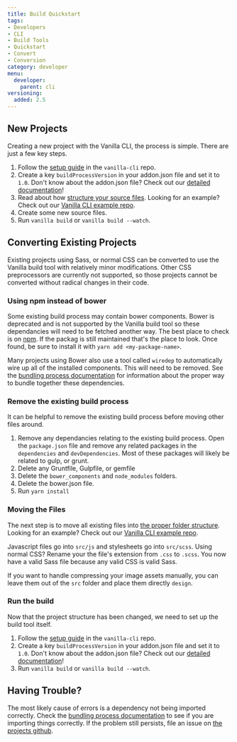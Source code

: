 ```yaml
---
title: Build Quickstart
tags:
- Developers
- CLI
- Build Tools
- Quickstart
- Convert
- Conversion
category: developer
menu:
  developer:
    parent: cli
versioning:
  added: 2.5
---
```


## New Projects

Creating a new project with the Vanilla CLI, the process is simple. There are just a few key steps.

1. Follow the [setup guide](https://github.com/vanilla/vanilla-cli#setup) in the `vanilla-cli` repo.
1. Create a key `buildProcessVersion` in your addon.json file and set it to `1.0`. Don't know about the addon.json file? Check out our [detailed documentation](/developer/addons/addon-info)!
1. Read about how [structure your source files](/developer/vanilla-cli/build-process-v1#folder-structure). Looking for an example? Check out our [Vanilla CLI example repo](https://github.com/vanilla/vanilla-cli-example).
1. Create some new source files.
1. Run `vanilla build` or `vanilla build --watch`.

## Converting Existing Projects

Existing projects using Sass, or normal CSS can be converted to use the Vanilla build tool with relatively minor modifications. Other CSS preprocessors are currently not supported, so those projects cannot be converted without radical changes in their code.

### Using npm instead of bower

Some existing build process may contain bower components. Bower is deprecated and is not supported by the Vanilla build tool so these dependancies will need to be fetched another way. The best place to check is on [npm](http://npmjs.org). If the packag is still maintained that's the place to look. Once found, be sure to install it with `yarn add <my-package-name>`.

Many projects using Bower also use a tool called `wiredep` to automatically wire up all of the installed components. This will need to be removed. See the [bundling process documentation](/developer/vanilla-cli/bundling-process) for information about the proper way to bundle together these dependencies.

### Remove the existing build process

It can be helpful to remove the existing build process before moving other files around.

1. Remove any dependancies relating to the existing build process. Open the `package.json` file and remove any related packages in the `dependencies` and `devDependencies`. Most of these packages will likely be related to gulp, or grunt.
1. Delete any Gruntfile, Gulpfile, or gemfile
1. Delete the `bower_components` and `node_modules` folders.
1. Delete the bower.json file.
1. Run `yarn install`

### Moving the Files

The next step is to move all existing files into [the proper folder structure](/developer/vanilla-cli/build-process-v1#folder-structure). Looking for an example? Check out our [Vanilla CLI example repo](https://github.com/vanilla/vanilla-cli-example).

Javascript files go into `src/js` and stylesheets go into `src/scss`. Using normal CSS? Rename your the file's extension from `.css` to `.scss`. You now have a valid Sass file because any valid CSS is valid Sass.

If you want to handle compressing your image assets manually, you can leave them out of the `src` folder and place them directly `design`.

### Run the build

Now that the project structure has been changed, we need to set up the build tool itself.

1. Follow the [setup guide](https://github.com/vanilla/vanilla-cli#setup) in the `vanilla-cli` repo.
1. Create a key `buildProcessVersion` in your addon.json file and set it to `1.0`. Don't know about the addon.json file? Check out our [detailed documentation](/developer/addons/addon-info)!
1. Run `vanilla build` or `vanilla build --watch`.

## Having Trouble?

The most likely cause of errors is a dependency not being imported correctly. Check the [bundling process documentation](/developer/vanilla-cli/bundling-process) to see if you are importing things correctly. If the problem still persists, file an issue on [the projects github](https://github.com/vanilla/vanilla-cli/issues).
